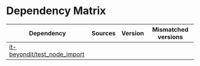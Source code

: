 # Dependency Matrix

Dependency | Sources | Version | Mismatched versions
---------- | ------- | ------- | -------------------
[it-beyondit/test_node_import](https://github.com/it-beyondit/test_node_import.git) |  | []() | 
